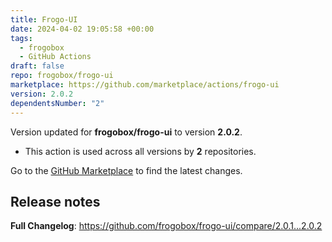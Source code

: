 ```yaml
---
title: Frogo-UI
date: 2024-04-02 19:05:58 +00:00
tags:
  - frogobox
  - GitHub Actions
draft: false
repo: frogobox/frogo-ui
marketplace: https://github.com/marketplace/actions/frogo-ui
version: 2.0.2
dependentsNumber: "2"
---
```



Version updated for **frogobox/frogo-ui** to version **2.0.2**.
- This action is used across all versions by **2** repositories.

Go to the [GitHub Marketplace](https://github.com/marketplace/actions/frogo-ui) to find the latest changes.

## Release notes

**Full Changelog**: https://github.com/frogobox/frogo-ui/compare/2.0.1...2.0.2
